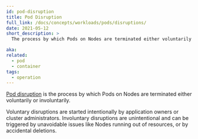 ```yaml
---
id: pod-disruption
title: Pod Disruption
full_link: /docs/concepts/workloads/pods/disruptions/
date: 2021-05-12
short_description: >
  The process by which Pods on Nodes are terminated either voluntarily or involuntarily.

aka:
related:
  - pod
  - container
tags:
  - operation
---
```


[Pod disruption](/docs/concepts/workloads/pods/disruptions/) is the process by which
Pods on Nodes are terminated either voluntarily or involuntarily.

<!--more-->

Voluntary disruptions are started intentionally by application owners or cluster
administrators. Involuntary disruptions are unintentional and can be triggered by
unavoidable issues like Nodes running out of resources, or by accidental deletions.
